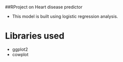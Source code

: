 ##RProject on Heart disease predictor
- This model is built using logistic regression analysis.
# Libraries used
- ggplot2
- cowplot
